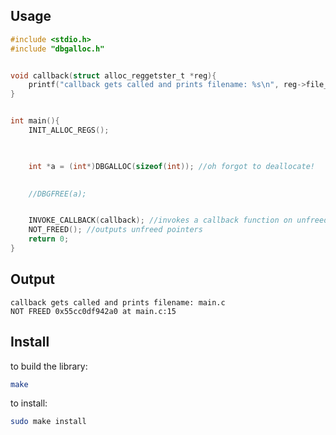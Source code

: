 ## Usage

```c
#include <stdio.h>
#include "dbgalloc.h"


void callback(struct alloc_reggetster_t *reg){
    printf("callback gets called and prints filename: %s\n", reg->file_name);
}


int main(){
    INIT_ALLOC_REGS();
        


    int *a = (int*)DBGALLOC(sizeof(int)); //oh forgot to deallocate!
        

    //DBGFREE(a);


    INVOKE_CALLBACK(callback); //invokes a callback function on unfreed pointers
    NOT_FREED(); //outputs unfreed pointers
    return 0;
}

```

## Output
```text
callback gets called and prints filename: main.c
NOT FREED 0x55cc0df942a0 at main.c:15
```

## Install
to build the library:
```bash
make
```

to install:
```bash
sudo make install
```

